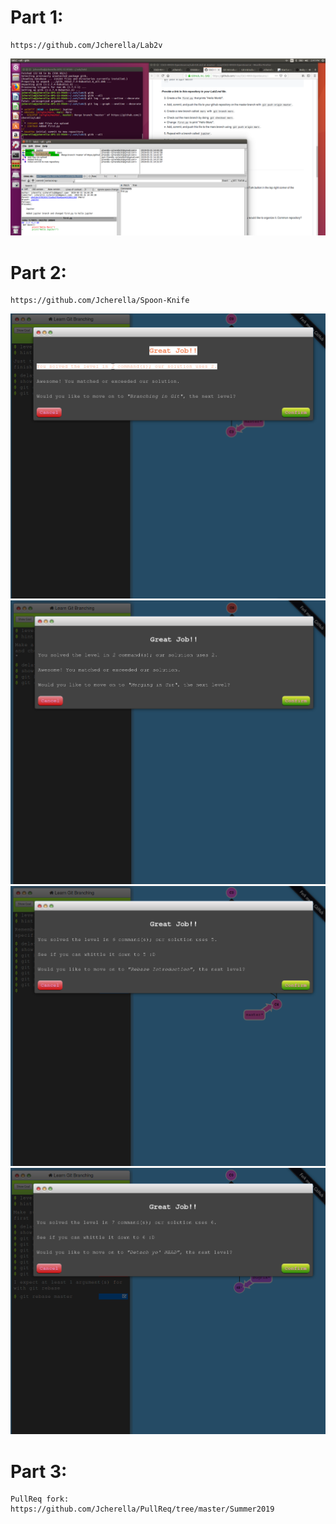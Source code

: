 # Part 1:
    https://github.com/Jcherella/Lab2v
<img src="images/part1.png">

# Part 2:
    https://github.com/Jcherella/Spoon-Knife
<img src="images/branch1.png">
<img src="images/branch2.png">
<img src="images/branch3.png">
<img src="images/branch4.png">

# Part 3:
    PullReq fork:
    https://github.com/Jcherella/PullReq/tree/master/Summer2019

